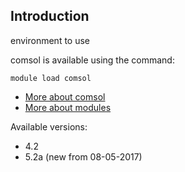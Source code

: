 ## Introduction
environment to use 

comsol is available using the command:

```
module load comsol
```

* [More about comsol]()
* [More about modules](Local:/systems/lisa/software/modules)

Available versions:

* 4.2
* 5.2a (new from 08-05-2017)